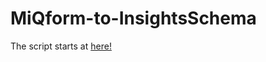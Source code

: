 # MiQform-to-InsightsSchema

The script starts at [here!](https://github.com/rvsia/MiQform-to-InsightsSchema/blob/3a005eae473a87ebc2f098cc25f17eb25315b2b1/parser.js#L1278)
